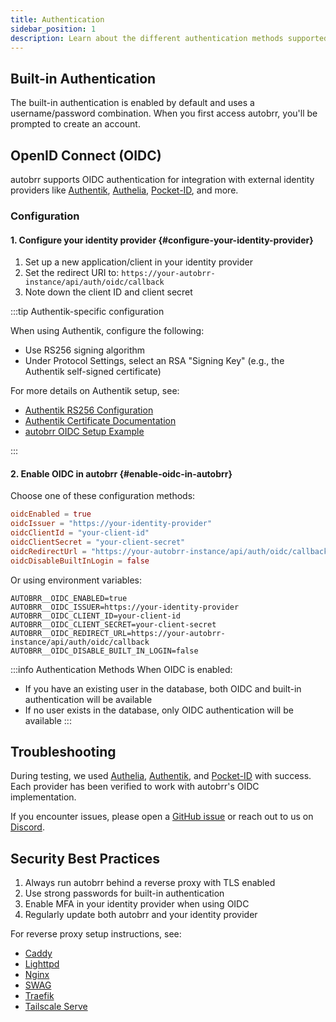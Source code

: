 ```yaml
---
title: Authentication
sidebar_position: 1
description: Learn about the different authentication methods supported by autobrr
---
```


## Built-in Authentication

The built-in authentication is enabled by default and uses a username/password combination. When you first access autobrr, you'll be prompted to create an account.

## OpenID Connect (OIDC)

autobrr supports OIDC authentication for integration with external identity providers like [Authentik](https://goauthentik.io/), [Authelia](https://www.authelia.com/), [Pocket-ID](https://github.com/stonith404/pocket-id), and more.

### Configuration

#### 1. Configure your identity provider {#configure-your-identity-provider}

1. Set up a new application/client in your identity provider
2. Set the redirect URI to: `https://your-autobrr-instance/api/auth/oidc/callback`
3. Note down the client ID and client secret

:::tip Authentik-specific configuration

When using Authentik, configure the following:

- Use RS256 signing algorithm
- Under Protocol Settings, select an RSA "Signing Key" (e.g., the Authentik self-signed certificate)

For more details on Authentik setup, see:

- [Authentik RS256 Configuration](https://github.com/goauthentik/authentik/issues/9250)
- [Authentik Certificate Documentation](https://docs.goauthentik.io/docs/sys-mgmt/certificates#default-certificate)
- [autobrr OIDC Setup Example](https://github.com/autobrr/autobrr/pull/1853#issuecomment-2543410055)

:::

#### 2. Enable OIDC in autobrr {#enable-oidc-in-autobrr}

Choose one of these configuration methods:

```toml title="config.toml"
oidcEnabled = true
oidcIssuer = "https://your-identity-provider"
oidcClientId = "your-client-id"
oidcClientSecret = "your-client-secret"
oidcRedirectUrl = "https://your-autobrr-instance/api/auth/oidc/callback"
oidcDisableBuiltInLogin = false
```

Or using environment variables:

```env
AUTOBRR__OIDC_ENABLED=true
AUTOBRR__OIDC_ISSUER=https://your-identity-provider
AUTOBRR__OIDC_CLIENT_ID=your-client-id
AUTOBRR__OIDC_CLIENT_SECRET=your-client-secret
AUTOBRR__OIDC_REDIRECT_URL=https://your-autobrr-instance/api/auth/oidc/callback
AUTOBRR__OIDC_DISABLE_BUILT_IN_LOGIN=false
```

:::info Authentication Methods
When OIDC is enabled:

- If you have an existing user in the database, both OIDC and built-in authentication will be available
- If no user exists in the database, only OIDC authentication will be available
  :::

## Troubleshooting

During testing, we used [Authelia](https://www.authelia.com/), [Authentik](https://goauthentik.io/), and [Pocket-ID](https://github.com/stonith404/pocket-id) with success. Each provider has been verified to work with autobrr's OIDC implementation.

If you encounter issues, please open a [GitHub issue](https://github.com/autobrr/autobrr/issues/new?template=bug_report.md) or reach out to us on [Discord](https://discord.gg/WQ2eUycxyT).

## Security Best Practices

1. Always run autobrr behind a reverse proxy with TLS enabled
2. Use strong passwords for built-in authentication
3. Enable MFA in your identity provider when using OIDC
4. Regularly update both autobrr and your identity provider

For reverse proxy setup instructions, see:

- [Caddy](../installation/reverse-proxy/caddy)
- [Lighttpd](../installation/reverse-proxy/lighttpd)
- [Nginx](../installation/reverse-proxy/nginx)
- [SWAG](../installation/reverse-proxy/swag)
- [Traefik](../installation/reverse-proxy/traefik)
- [Tailscale Serve](../installation/reverse-proxy/tailscale-serve)
